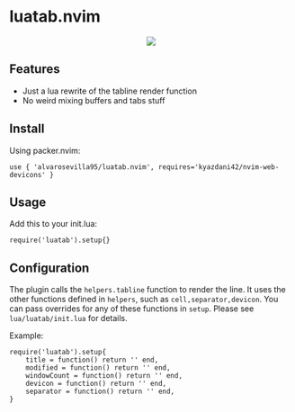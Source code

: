 # luatab.nvim

<p align="center">
  <img src="https://github.com/alvarosevilla95/luatab.nvim/blob/master/pics/tabline.png" />
</p>

## Features
* Just a lua rewrite of the tabline render function
* No weird mixing buffers and tabs stuff

## Install
Using packer.nvim:
```
use { 'alvarosevilla95/luatab.nvim', requires='kyazdani42/nvim-web-devicons' }
```

## Usage
Add this to your init.lua:
```
require('luatab').setup{}
```

## Configuration

The plugin calls the `helpers.tabline` function to render the line. It uses the other functions defined in `helpers`, such as `cell,separator,devicon`.
You can pass overrides for any of these functions in `setup`. Please see `lua/luatab/init.lua` for details.

Example:
```
require('luatab').setup{
    title = function() return '' end,
    modified = function() return '' end,
    windowCount = function() return '' end,
    devicon = function() return '' end,
    separator = function() return '' end,
}
```
